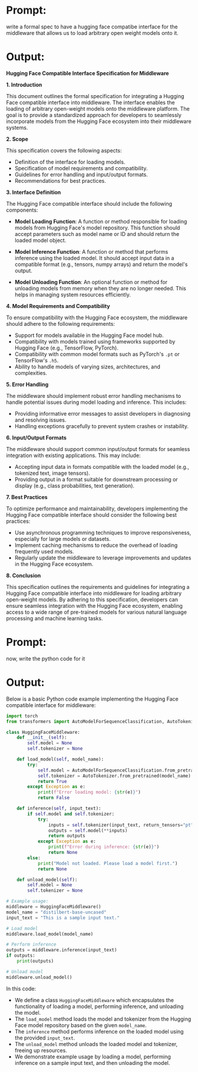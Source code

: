 # Prompt: 
write a formal spec to have a hugging face compatibe interface for the middleware that allows us to load arbitrary open weight models onto it.

# Output: 
**Hugging Face Compatible Interface Specification for Middleware**

**1. Introduction**

This document outlines the formal specification for integrating a Hugging Face compatible interface into middleware. The interface enables the loading of arbitrary open-weight models onto the middleware platform. The goal is to provide a standardized approach for developers to seamlessly incorporate models from the Hugging Face ecosystem into their middleware systems.

**2. Scope**

This specification covers the following aspects:

- Definition of the interface for loading models.
- Specification of model requirements and compatibility.
- Guidelines for error handling and input/output formats.
- Recommendations for best practices.

**3. Interface Definition**

The Hugging Face compatible interface should include the following components:

- **Model Loading Function**: A function or method responsible for loading models from Hugging Face's model repository. This function should accept parameters such as model name or ID and should return the loaded model object.

- **Model Inference Function**: A function or method that performs inference using the loaded model. It should accept input data in a compatible format (e.g., tensors, numpy arrays) and return the model's output.

- **Model Unloading Function**: An optional function or method for unloading models from memory when they are no longer needed. This helps in managing system resources efficiently.

**4. Model Requirements and Compatibility**

To ensure compatibility with the Hugging Face ecosystem, the middleware should adhere to the following requirements:

- Support for models available in the Hugging Face model hub.
- Compatibility with models trained using frameworks supported by Hugging Face (e.g., TensorFlow, PyTorch).
- Compatibility with common model formats such as PyTorch's `.pt` or TensorFlow's `.h5`.
- Ability to handle models of varying sizes, architectures, and complexities.

**5. Error Handling**

The middleware should implement robust error handling mechanisms to handle potential issues during model loading and inference. This includes:

- Providing informative error messages to assist developers in diagnosing and resolving issues.
- Handling exceptions gracefully to prevent system crashes or instability.

**6. Input/Output Formats**

The middleware should support common input/output formats for seamless integration with existing applications. This may include:

- Accepting input data in formats compatible with the loaded model (e.g., tokenized text, image tensors).
- Providing output in a format suitable for downstream processing or display (e.g., class probabilities, text generation).

**7. Best Practices**

To optimize performance and maintainability, developers implementing the Hugging Face compatible interface should consider the following best practices:

- Use asynchronous programming techniques to improve responsiveness, especially for large models or datasets.
- Implement caching mechanisms to reduce the overhead of loading frequently used models.
- Regularly update the middleware to leverage improvements and updates in the Hugging Face ecosystem.

**8. Conclusion**

This specification outlines the requirements and guidelines for integrating a Hugging Face compatible interface into middleware for loading arbitrary open-weight models. By adhering to this specification, developers can ensure seamless integration with the Hugging Face ecosystem, enabling access to a wide range of pre-trained models for various natural language processing and machine learning tasks.



# Prompt:
now, write the python code for it

# Output:
Below is a basic Python code example implementing the Hugging Face compatible interface for middleware:

```python
import torch
from transformers import AutoModelForSequenceClassification, AutoTokenizer

class HuggingFaceMiddleware:
    def __init__(self):
        self.model = None
        self.tokenizer = None

    def load_model(self, model_name):
        try:
            self.model = AutoModelForSequenceClassification.from_pretrained(model_name)
            self.tokenizer = AutoTokenizer.from_pretrained(model_name)
            return True
        except Exception as e:
            print(f"Error loading model: {str(e)}")
            return False

    def inference(self, input_text):
        if self.model and self.tokenizer:
            try:
                inputs = self.tokenizer(input_text, return_tensors="pt")
                outputs = self.model(**inputs)
                return outputs
            except Exception as e:
                print(f"Error during inference: {str(e)}")
                return None
        else:
            print("Model not loaded. Please load a model first.")
            return None

    def unload_model(self):
        self.model = None
        self.tokenizer = None

# Example usage:
middleware = HuggingFaceMiddleware()
model_name = "distilbert-base-uncased"
input_text = "This is a sample input text."

# Load model
middleware.load_model(model_name)

# Perform inference
outputs = middleware.inference(input_text)
if outputs:
    print(outputs)

# Unload model
middleware.unload_model()
```

In this code:

- We define a class `HuggingFaceMiddleware` which encapsulates the functionality of loading a model, performing inference, and unloading the model.
- The `load_model` method loads the model and tokenizer from the Hugging Face model repository based on the given `model_name`.
- The `inference` method performs inference on the loaded model using the provided `input_text`.
- The `unload_model` method unloads the loaded model and tokenizer, freeing up resources.
- We demonstrate example usage by loading a model, performing inference on a sample input text, and then unloading the model.
